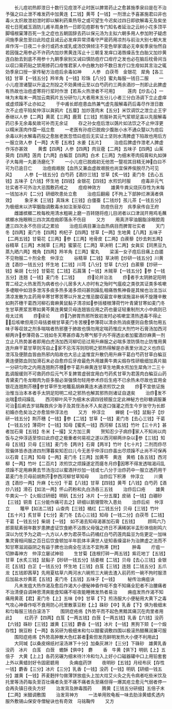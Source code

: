 <!-- { "loadSidebar": true } -->
　　长儿痘初热即泄日十数行见痘泄不止时医以脾胃药止之愈甚施季泉曰是在不治予强之曰止泄不难发药中加黄连【二钱】黄芩【一钱】一剂泄止予喜甚施君曰非也毒火太炽故泄初泄时即以解利药乘热导之或可望生今迟矣过四日即欲解毒无及矣坐视七日死臧玉涵防儿甫半周身热一日即见痘郡有专门知名者延治之云树小花多顶平脚塌根窠薄百死一生之症也五朝固辞去药以保元汤为主拟六朝多用人参加附子疑虑间施季泉忽至曰此险症且诫云必发痒异常须看守严密药用凉剂与前治大别七朝大发痒作泻一日夜二十余行或药水或乳或汤饮俱倾注不变色举家谓必无幸矣季泉怡然自若因强之用参必不许药内加炒黒黄连泻止十三朝复发痒口渴唇燥舌生白胎又加炒黄连白胎去到底不用参十九朝季泉别又诫曰慎防痘疔口疳疔之发也必在脑后枕骨间当以収口膏药贴之禁用掺药口疳惟君家人中白散为妙不数日发疔口生疳如其言治之辄効季泉口授一家传秘方治痘后余毒如神
　　人参　白茯苓　金银花　犀角【各三钱】甘草【一钱五分】羚羊角【一钱】珍珠【八分】蜜丸每服一钱日二服
　　一小儿痘泄诸毉以升澁之剂投之不効黄绮云至以白芍药约三两余酒炒一剂即止此脾虚有热故也治痘虚寒将行浆时作泄【若系火热泄者不可用】
　　莲肉【炒去心】一味为末每末一两加云南鸦片五分研匀儿大者用末五分儿小者三分白汤调下立止虚痒或虚烦躁不止亦如之
　　于中甫长郎痘患血热兼气虚先服解毒药后毒尽作泄日数次不止痘平陷矣仲淳以眞鸦片【五厘】加炒莲肉末【五分】米饮调饮之泄立止王宇泰继以人参【二两】黄茋【三两】鹿茸【三钱】煎服补其元气浆顿足盖以先服解毒药已多无余毒矣故可补而无余证
　　存之孙女痘后泄以鵶片如法饮之不止仲淳更以糯米莲肉作糜一瓯立愈
　　一老医有孙痘已脱痂少腹胀小水不通众毉以为痘后余毒以利水解毒药投之愈胀老医忽悟曰痘后无实证土坚则水清脾虚下陷故也用后方一服立效人参【一两】大枣【五枚】水姜【五片】
　　治痘后脾虚作泄老人脾虚作泻亦甚效
　　黄耆【四两】人参【四两】肉豆蔲【二两】五味子【四两】山茱萸肉【四两】莲肉【六两】白稨荳【四两】白术【三两】为细末枣肉捣膏和丸如弹子大每用一丸姜汤磨化下
　　一小儿痘已脱痂初无他苦一毉视其目精无神白曰不可为已逾日亡
　　治痘痂艰脱【血热又兼血虚故艰脱也尚宜保养俟脱尽乃可见风】
　　人参【一钱五分】白芍药【酒炒三钱】甘草【炙一钱】麦门冬【去心五钱】五味子【六钱】怀生地【四钱】金银花【四钱】水煎饥时服
　　痘毒非元气壮实者不可外治大忌围敷药戒之
　　痘疳神效方
　　雄黄牛粪尖烧灰存性为末每一钱加冰片【二分】研细吹患处立愈
　　治痘后翻瘢【不拘上下部肿烂淋漓者俱效】
　　象牙末【三钱】真珠末【三钱】白僵蚕【二钱炒】孩儿茶【一钱五分】为极细末以济寜胭脂调敷毒水如注渐渐収口
　　防痘伤目方　呉季泉传自王府
　　雌雄槟榔二枚每枚用清水粗碗上磨一百转随将痘儿目闭者以口津润开用鸡毛蘸槟榔水拖眼稍三四次其痘痂即落永不伤目
　　又方
　　用真济寜油胭脂涂眼腔周遭三四次永不伤目试之累验
　　治痘后病目兼治血热病目而脾胃壮实者
　　天门冬【四两】麦门冬【四两】枸杞子【四两】甘草【一两】生地黄【八两】五味子【二两五钱】甘菊花【三两】参【三两】地骨皮【二两】白蒺藜【炒去刺五两】谷精草【三两】木贼草【三两】蜜蒙花【二两】草决明【二两】女眞实【同黒豆九蒸九晒六两】槐角【四两】羚羊角【三两】蜜丸
　　梁溪一女子痘后目痛上白靥不见物服二十剂全愈　仲淳立
　　谷精草【二钱】草决明【炒研一钱五分】川黄连【酒炒一钱五分】怀生地【二钱】川芎【八分】甘草【六分】白蒺藜【炒研一钱】柴胡【七分】甘菊花【二钱】石菖蒲【一钱】木贼草【一钱五分】参【一钱五分】连翘【一钱】麦门冬【二钱】
　　痧论并治法
　　痧者手太阴肺足阳明胃二经之火热发而为病者也小儿居多大人亦时有之殆时气瘟疫之类欤其证类多咳嗽多啑眼中如泪多泄泻多痰多热多渴多烦闷甚则躁乱咽痛唇焦神昏是其候也治法当以清凉发散为主药用辛寒甘寒苦寒以升发之惟忌酸収最宜辛散误施温补祸不旋踵辛散如荆芥穗干葛西河柳石膏麻黄鼠黏子清凉如参括楼根薄荷竹叶青黛甘寒如麦门冬生甘草蔗浆苦寒如黄芩黄连黄檗贝母连翘皆应用之药也量证轻重制剂大小中病则已母太过焉
　　痧续论
　　痧乃肺胃热邪所致初发时必咳嗽宜清热透毒不得止后咳嗽但用贝母括娄根甘草麦门冬苦梗参薄荷以清余热消痰壅则自愈慎勿用五味子等収敛之剂多喘喘者热邪壅于肺故也慎勿用定喘药惟应大剂竹叶石膏汤加西河柳两许参薄荷各二钱如冬天寒甚痧毒为寒气郁于内不得透出者加蜜酒炒麻黄一剂立止凡热势甚者即用白虎汤加西河柳切忌过用升麻服之必喘多泄防慎勿止防惟用黄连升麻干葛甘草则泻自止家不忌泻泻则阳明之邪热得解是亦表里分消之义也痧后泄泻及便脓血皆由热邪内陷故也大忌止澁惟宜升散仍用升麻干葛白芍药甘草白稨豆黄连便脓血则加滑石末必自愈痧后牙疳最危外用雄黄牛粪尖煅存性研极细加真片脑一分研匀吹之内用连翘荆芥穗参干葛升麻黄连甘草生地黄水煎加生犀角汁二三十匙调服缓则不可救药痧后元气不复脾胃虚弱宜用白芍药炙甘草为君莲肉白稨豆山药青黛麦门冬龙眼肉为臣多服必渐强慎勿轻用参术痧后生疮不已余热未尽故也宜用金银花连翘荆芥穗参甘草怀生地鼈虱胡麻黄连木通浓煎饮之良
　　痧不宜依证施治惟当治本本者手太阴足阳明二经之邪热也解其邪热则诸证自退矣
　　治痧发不出喘烦闷躁乱
　　西河柳叶风干为细末水调四钱顿服立定此神秘方也砂糖调服兼可治后痢去岁铭鞠救呉少海子及其侄汤水不入矣逐口强灌之而生今岁张守为长郎初婚亦危矣治之亦愈皆仲淳法也
　　又方　仲淳立
　　蝉蜕【一钱】鼠黏子【炒研一钱五分】荆芥穗【一钱】参【二钱】甘草【一钱】麦门冬【去心三钱】干葛【一钱五分】薄荷叶【一钱】知母【蜜炙一钱】西河柳【五钱】竹叶【三十片】甚者加石膏【五钱】冬米【一撮】又方加三黄
　　贺知忍少子病痧家人不知尚以肉饭与之仲淳适至惊曰此痧症之极重者何易视之遂以西河柳两许杂以参【三钱】知母【五钱】贝母【三钱】麦门冬【两许】石膏【两半】竹叶【七十片】二剂而痧尽现徧体皆赤连进四剂薄暮矣知忍曰儿今无恙乎仲淳曰痧虽出尽烦躁不止尚不可保再以石膏【三两】知母【一两】麦门冬【三两】加黄芩　黄连　黄栢【各五钱】西河柳【一两】竹叶【二百片】浓煎饮之烦躁遂定而瘥冬月痧因寒不得发透喘渴闷乱烦躁不定用麻黄去节汤泡过以蜜酒拌炒加一钱或七八分于治痧药中一服立透药用干葛麦门冬贝母前胡荆芥参西河柳甘草知母
　　治痧后下积滞　仲淳立
　　川黄连【酒炒一两】升麻【七分】干葛【八钱】甘草【四钱】黄芩【八钱】白芍药【酒炒八钱】滑石【如法一两】怀山药粉和丸白汤吞三五钱
　　治痧后口疮
　　雄黄牛粪尖一个【火煅过研细】明矾【五分】冰片【一分五厘】皮硝【一钱】白硼砂【三钱】铜青【三分能作痛可去之】研细以鹅翎管吹入患处
　　治痧后疟　仲淳立
　　鼈甲【如法二钱】山查肉【三钱】橘红【二钱五分】贝母【三钱】竹叶【五十片】炙甘草【七分】麦门冬【去心三钱】知母【一钱二分】白茯苓【二钱】干葛【一钱五分】柴胡【一钱】　如不渴去知母渴甚加石膏【五钱】
　　顾鸣六乃郎禀赋素弱年数岁患脾虚证饮食絶不沾唇父母强之终日不满稀粥半盂形体倍削鸣六深以为忧予为之疏一九方以人参为君茯苓山药橘红白芍药莲肉扁豆为佐更定一加味集灵膏相间服之百日后饮食顿加半年肌体丰满世人徒知香燥温补为治脾虚之法而不知甘寒滋润益阴之有益于脾也治病全在活法不宜拘滞【附】
　　肿毒
　　疔疽一切肿毒神方　仲淳立屡试神验
　　生甘菊【连根打碎一两五钱】紫花地丁【五钱】甘草【水炙三钱】鼠黏子【砂研一钱五分】括娄根【二钱】贝母【去心三钱】金银花【五钱】白芷【一钱五分】怀生地【三钱】白芨【三钱】连翘【二钱五分】五爪龙【五钱即茜草】先用夏枯草六两河水六碗煎三大碗去渣入前药煎一碗不拘时服溃后加盐水炒黄茋【五钱】麦门冬【五钱】五味子【一钱】
　　秘传治痈疽诀
　　凡未发疽大热作渴及愈后作渴大小便秘神昏作呕不食不知痛全犯者不治腰痛者不治清便自调神思清爽能食知痛不呕夜能睡微发热者易治
　　痈疽发热作渴不知痛用黄茋【君】麦门冬【上】五味【中】甘草【下】煎汤服大小便秘用大黄下之毒气攻心神昏作呕不食用防心托里散菉豆粉【上】硃砂【中】乳香【下】俱为极细末和匀每服三钱白滚汤下
　　围阴症疮疡【外势平而不起色黒黯其痛沉在肉里者用此】
　　红药子【四两】白芨【一两五钱】白蔹【一两五钱】乳香【六钱】没药【六钱】硃砂【三钱】雄黄【三钱】麝香【一钱】冰片【一钱】黒狗下颏【一个煅存性】豌豆粉【一两】各另研为极细末和匀以醋蜜调敷四围以极滚热醋蘸润兼可服
　　围阳症疮疡【外势高肿散大色红甚者紫但发亮鲜明发热大小便不利用此】
　　大同堿【以桑皮绵纸衬滚汤淋下十分】加桑灰淋汁【三分】下硃砂　雄黄乳香　没药　冰片　白芨　白蔹　蟾酥【俱中】　麝
　　香　牛黄【俱下】明矾【上】五倍子　大黄【上上】各药另碾为细末待汁冷和匀入上好小口磁器礶中口上用铅套套上外以黄蜡封好令固密聼用
　　灸痈疽药饼
　　夜明砂【五钱】月经布灰【存性一钱】麝香【三分】冰片【三分】乳香【一钱】没药【一钱】明矾【研细一钱五分】雄黄【一钱】荞麦麪拌匀做薄饼放疽头上加大炷艾火灸之先令病者吃些米饮及托里等汤药每灸至百壮痛者灸至不痛不痛者灸至痛但得一爆其疮立愈元气弱者停一会再灸镇日夜灸方好
　　治发背及肿毒围药
　　腾黄【三钱五分研细】五倍子末【二两】米醋调敷围
　　治发背神方
　　一法单用败龟板一味去肋涂黄蜡炙透内服外敷锡山保安寺僧秘诀也有奇效　马铭鞠传
　　又方
